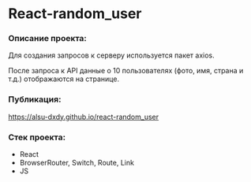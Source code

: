 #  React-random_user

### Описание проекта:

Для создания запросов к серверу используется пакет axios.

После запроса к  API  данные о 10 пользователях (фото, имя, страна и т.д.) отображаются на странице.

### Публикация:
https://alsu-dxdy.github.io/react-random_user

### Стек проекта:
- React
- BrowserRouter,  Switch,  Route,  Link
- JS